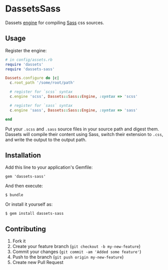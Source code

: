 # DassetsSass

Dassets [engine](https://github.com/redding/dassets#compiling) for compiling [Sass](http://sass-lang.com/) css sources.

## Usage

Register the engine:

```ruby
# in config/assets.rb
require 'dassets'
require 'dassets-sass'

Dassets.configure do |c|
  c.root_path '/some/root/path'

  # register for `scss` syntax
  c.engine 'scss', Dassets::Sass::Engine, :syntax => 'scss'

  # register for `sass` syntax
  c.engine 'sass', Dassets::Sass::Engine, :syntax => 'sass'

end
```

Put your `.scss` and `.sass` source files in your source path and digest them.  Dassets will compile their content using Sass, switch their extension to `.css`, and write the output to the output path.

## Installation

Add this line to your application's Gemfile:

    gem 'dassets-sass'

And then execute:

    $ bundle

Or install it yourself as:

    $ gem install dassets-sass

## Contributing

1. Fork it
2. Create your feature branch (`git checkout -b my-new-feature`)
3. Commit your changes (`git commit -am 'Added some feature'`)
4. Push to the branch (`git push origin my-new-feature`)
5. Create new Pull Request
